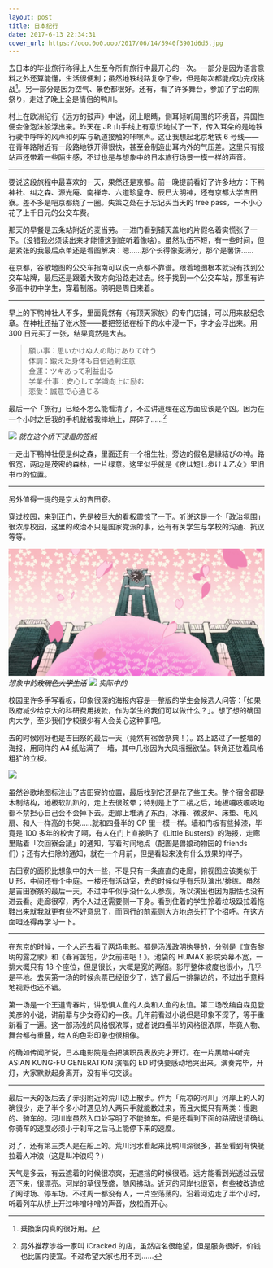 ```yaml
---
layout: post
title: 日本纪行
date: 2017-6-13 22:34:31
cover_url: https://ooo.0o0.ooo/2017/06/14/5940f3901d6d5.jpg
---
```



去日本的毕业旅行称得上人生至今所有旅行中最开心的一次。一部分是因为语言意料之外还算能懂，生活很便利；虽然地铁线路复杂了些，但是每次都能成功完成挑战[^1]。另一部分是因为空气、景色都很好。还有，看了许多舞台，参加了宇治的県祭り，走过了晚上全是情侣的鸭川。

村上在欧洲纪行《远方的鼓声》中说，闭上眼睛，侧耳倾听周围的环境音，异国性便会像泡沫般浮出来。昨天在 JR 山手线上有意识地试了一下，传入耳朵的是地铁行驶中呼呼的风声和列车与轨道接触的咔嚓声。这让我想起北京地铁 6 号线——在青年路附近有一段路地铁开得很快，甚至会制造出耳内外的气压差。这里只有报站声还带着一些陌生感，不过也是与想象中的日本旅行场景一模一样的声音。

---

要说这段旅程中最喜欢的一天，果然还是京都。前一晚提前看好了许多地方：下鸭神社、纠之森、源光庵、南禅寺、六道珍皇寺、辰巳大明神，还有京都大学吉田寮。差不多是吧京都绕了一圈。失策之处在于忘记买当天的 free pass，一不小心花了上千日元的公交车费。

那天的早餐是五条站附近的麦当劳。一进门看到铺天盖地的片假名着实慌张了一下。（没错我必须读出来才能懂这到底听着像啥）。虽然队伍不短，有一些时间，但是紧张的我最后点单还是看图解决：嗯……那个长得像麦满分，那个是薯饼……

在京都，谷歌地图的公交车指南可以说一点都不靠谱。跟着地图根本就没有找到公交车站牌，最后还是跟着大致方向沿路走过去。终于找到一个公交车站，那里有许多高中初中学生，穿着制服。明明是周日来着。

---
早上的下鸭神社人不多，里面竟然有《有顶天家族》的专门店铺，可以用来敲纪念章。在神社还抽了张水签——要把签纸在桥下的水中浸一下，字才会浮出来。用 300 日元买了一张，结果竟然是大吉。

> 願い事：思いかけぬ人の助けありて叶う<br>
> 体調：鍛えた身体も自信過剰注意<br>
> 金運：ツキあって利益出る<br>
> 学業·仕事：安心して学識向上に励む<br>
> 恋愛：誠意で心通じる<br>

最后一个「旅行」已经不怎么能看清了，不过讲道理在这方面应该是个凶。因为在一个小时之后我的手机就被我摔地上，屏碎了……[^2]

![](https://ooo.0o0.ooo/2017/06/14/5940f3fdb12ab.jpg)
*就在这个桥下浸湿的签纸*

一走出下鴨神社便是纠之森，里面还有一个相生社，旁边的假名是縁結びの神。路很宽，两边是茂密的森林，一片绿意。这里似乎就是《夜は短し歩けよ乙女》里旧书市的位置。

---
另外值得一提的是京大的吉田寮。

穿过校园，来到正门，先是被巨大的看板震惊了一下。听说这是一个「政治氛围」很浓厚校园，这里的政治不只是国家党派的事，还有有关学生与学校的沟通、抗议等等。

![](/images/yojyohan.jpg)
*想象中的<del>玫瑰色大学生活</del>*
![](https://ooo.0o0.ooo/2017/06/14/5940f3ffaccdc.jpg)
*实际中的*

校园里许多手写看板，印象很深的海报内容是一整版的学生会候选人问答：「如果政府减少给京大的科研费用拨款，作为学生的我们可以做什么？」。想了想的确国内大学，至少我们学校很少有人会关心这种事吧。

去的时候刚好也是吉田祭的最后一天（竟然有宿舍祭典！）。路上路过了一整墙的海报，用同样的 A4 纸贴满了一墙，其中几张因为大风摇摇欲坠。转角还放着风格粗犷的立板。

![](https://ooo.0o0.ooo/2017/06/14/5940f3fe885e3.jpg)

虽然谷歌地图标注出了吉田寮的位置，最后找到它还是花了些工夫。整个宿舍都是木制结构，地板软趴趴的，走上去很眩晕；特别是上了二楼之后，地板嘎吱嘎吱地都不禁担心自己会不会掉下去。走廊上堆满了东西，冰箱、微波炉、床垫、电风扇、和人一样高的书架……就和四叠半的 OP 里一模一样。墙和门板有些掉漆，毕竟是 100 多年的校舍了啊，有人在门上直接贴了《Little Busters》的海报，走廊里贴着「次回寮会議」的通知，写着时间地点（配图是兽娘动物园的 friends 们）；还有大扫除的通知，就在一个月前，但是看起来没有什么效果的样子。

吉田寮的面积比想象中的大一些，不是只有一条直直的走廊，俯视图应该类似于 U 形，中间还有个中庭。一楼还有活动室，去的时候似乎有乐队演出/排练。虽然是吉田寮祭的最后一天，不过中午似乎没什么人参观，所以演出也因为胆怯也没有进去看。走廊很窄，两个人过还需要侧一下身。看到住着的学生拎着垃圾趿拉着拖鞋出来就我就更有些不好意思了，而同行的前辈则大方地点头打了个招呼。在这方面咱还得再学习一下。

---

在东京的时候，一个人还去看了两场电影。都是汤浅政明执导的，分别是《宣告黎明的露之歌》和《春宵苦短，少女前进吧！》。池袋的 HUMAX 影院荧幕不宽，一排大概只有 18 个座位，但是很长，大概是宽的两倍。影厅整体坡度也很小，几乎是平地。去买第一场的时候余票已经很少了，选了最后一排靠边的，不过出乎意料地视野也还不错。

第一场是一个王道青春片，讲恐惧人鱼的人类和人鱼的友谊。第二场改编自森见登美彦的小说，讲前辈与少女奇幻的一夜。几年前看过小说但是印象不深了，等于重新看了一遍。这一部汤浅的风格很浓厚，或者说四叠半的风格很浓厚，毕竟人物、舞台都有重叠，给人的色彩印象也很相像。

的确如传闻所说，日本电影院是会把演职员表放完才开灯。在一片黑暗中听完 ASIAN KUNG-FU GENERATION 演唱的 ED 时快要感动地哭出来。演奏完毕，开灯，大家默默起身离开，没有半句交谈。


---

最后一天的饭后去了赤羽附近的荒川边上散步。作为「荒凉的河川」河岸上的人的确很少，走了半个多小时遇见的人两只手就能数过来，而且大概只有两类：慢跑的、骑车的。河川岸虽然入口处写明了不能骑车，但是还看到下面的路牌说请确认你骑车的速度必须小于刹车之后马上能停下来的速度。

对了，还有第三类人是在船上的。荒川河水看起来比鸭川深很多，甚至看到有快艇拉着人冲浪（这是叫冲浪吗？）

天气是多云，有云遮着的时候很凉爽，无遮挡的时候很晒。远方能看到光透过云层洒下来，很漂亮。河岸的草很茂盛，随风拂动。近河的河岸也很宽，有些被改造成了网球场、停车场。不过周一都没有人，一片空荡荡的。沿着河边走了半个小时，听着列车从桥上开过咔噌咔噌的声音，放松而开心。

[^1]: 乗換案内真的很好用。
[^2]: 另外推荐涉谷一家叫 iCracked 的店，虽然店名很绝望，但是服务很好，价钱也比国内便宜。不过希望大家也用不到……

